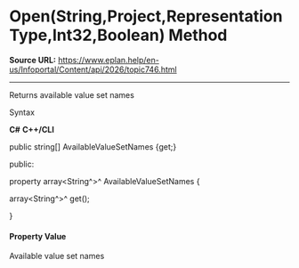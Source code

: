 # Open(String,Project,RepresentationType,Int32,Boolean) Method

**Source URL:** https://www.eplan.help/en-us/Infoportal/Content/api/2026/topic746.html

---

Returns available value set names

Syntax

**C#**
**C++/CLI**


public string[] AvailableValueSetNames {get;}

public:

property array<String^>^ AvailableValueSetNames {

   array<String^>^ get();

}


#### Property Value

Available value set names
